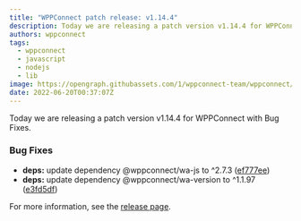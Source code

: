 ```yaml
---
title: "WPPConnect patch release: v1.14.4"
description: Today we are releasing a patch version v1.14.4 for WPPConnect with Bug Fixes.
authors: wppconnect
tags:
  - wppconnect
  - javascript
  - nodejs
  - lib
image: https://opengraph.githubassets.com/1/wppconnect-team/wppconnect/releases/tag/v1.14.4
date: 2022-06-20T00:37:07Z
---
```


Today we are releasing a patch version v1.14.4 for WPPConnect with Bug Fixes.

<!--truncate-->

### Bug Fixes

* **deps:** update dependency @wppconnect/wa-js to ^2.7.3 ([ef777ee](https://github.com/wppconnect-team/wppconnect/commit/ef777ee15cd084da122ef39087960202ff9be4f7))
* **deps:** update dependency @wppconnect/wa-version to ^1.1.97 ([e3fd5df](https://github.com/wppconnect-team/wppconnect/commit/e3fd5dfa59ed192b97f56bd44930e258f34f6170))

For more information, see the [release page](https://github.com/wppconnect-team/wppconnect/releases/tag/v1.14.4).